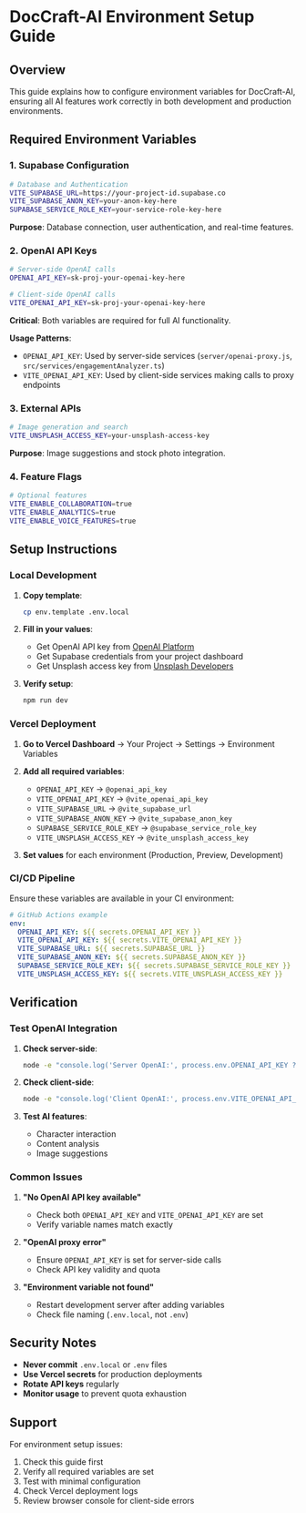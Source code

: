 # DocCraft-AI Environment Setup Guide

## Overview

This guide explains how to configure environment variables for DocCraft-AI, ensuring all AI features work correctly in both development and production environments.

## Required Environment Variables

### 1. Supabase Configuration

```bash
# Database and Authentication
VITE_SUPABASE_URL=https://your-project-id.supabase.co
VITE_SUPABASE_ANON_KEY=your-anon-key-here
SUPABASE_SERVICE_ROLE_KEY=your-service-role-key-here
```

**Purpose**: Database connection, user authentication, and real-time features.

### 2. OpenAI API Keys

```bash
# Server-side OpenAI calls
OPENAI_API_KEY=sk-proj-your-openai-key-here

# Client-side OpenAI calls
VITE_OPENAI_API_KEY=sk-proj-your-openai-key-here
```

**Critical**: Both variables are required for full AI functionality.

**Usage Patterns**:

- `OPENAI_API_KEY`: Used by server-side services (`server/openai-proxy.js`, `src/services/engagementAnalyzer.ts`)
- `VITE_OPENAI_API_KEY`: Used by client-side services making calls to proxy endpoints

### 3. External APIs

```bash
# Image generation and search
VITE_UNSPLASH_ACCESS_KEY=your-unsplash-access-key
```

**Purpose**: Image suggestions and stock photo integration.

### 4. Feature Flags

```bash
# Optional features
VITE_ENABLE_COLLABORATION=true
VITE_ENABLE_ANALYTICS=true
VITE_ENABLE_VOICE_FEATURES=true
```

## Setup Instructions

### Local Development

1. **Copy template**:

   ```bash
   cp env.template .env.local
   ```

2. **Fill in your values**:
   - Get OpenAI API key from [OpenAI Platform](https://platform.openai.com/api-keys)
   - Get Supabase credentials from your project dashboard
   - Get Unsplash access key from [Unsplash Developers](https://unsplash.com/developers)

3. **Verify setup**:
   ```bash
   npm run dev
   ```

### Vercel Deployment

1. **Go to Vercel Dashboard** → Your Project → Settings → Environment Variables

2. **Add all required variables**:
   - `OPENAI_API_KEY` → `@openai_api_key`
   - `VITE_OPENAI_API_KEY` → `@vite_openai_api_key`
   - `VITE_SUPABASE_URL` → `@vite_supabase_url`
   - `VITE_SUPABASE_ANON_KEY` → `@vite_supabase_anon_key`
   - `SUPABASE_SERVICE_ROLE_KEY` → `@supabase_service_role_key`
   - `VITE_UNSPLASH_ACCESS_KEY` → `@vite_unsplash_access_key`

3. **Set values** for each environment (Production, Preview, Development)

### CI/CD Pipeline

Ensure these variables are available in your CI environment:

```yaml
# GitHub Actions example
env:
  OPENAI_API_KEY: ${{ secrets.OPENAI_API_KEY }}
  VITE_OPENAI_API_KEY: ${{ secrets.VITE_OPENAI_API_KEY }}
  VITE_SUPABASE_URL: ${{ secrets.SUPABASE_URL }}
  VITE_SUPABASE_ANON_KEY: ${{ secrets.SUPABASE_ANON_KEY }}
  SUPABASE_SERVICE_ROLE_KEY: ${{ secrets.SUPABASE_SERVICE_ROLE_KEY }}
  VITE_UNSPLASH_ACCESS_KEY: ${{ secrets.VITE_UNSPLASH_ACCESS_KEY }}
```

## Verification

### Test OpenAI Integration

1. **Check server-side**:

   ```bash
   node -e "console.log('Server OpenAI:', process.env.OPENAI_API_KEY ? 'Set' : 'Missing')"
   ```

2. **Check client-side**:

   ```bash
   node -e "console.log('Client OpenAI:', process.env.VITE_OPENAI_API_KEY ? 'Set' : 'Missing')"
   ```

3. **Test AI features**:
   - Character interaction
   - Content analysis
   - Image suggestions

### Common Issues

1. **"No OpenAI API key available"**
   - Check both `OPENAI_API_KEY` and `VITE_OPENAI_API_KEY` are set
   - Verify variable names match exactly

2. **"OpenAI proxy error"**
   - Ensure `OPENAI_API_KEY` is set for server-side calls
   - Check API key validity and quota

3. **"Environment variable not found"**
   - Restart development server after adding variables
   - Check file naming (`.env.local`, not `.env`)

## Security Notes

- **Never commit** `.env.local` or `.env` files
- **Use Vercel secrets** for production deployments
- **Rotate API keys** regularly
- **Monitor usage** to prevent quota exhaustion

## Support

For environment setup issues:

1. Check this guide first
2. Verify all required variables are set
3. Test with minimal configuration
4. Check Vercel deployment logs
5. Review browser console for client-side errors
